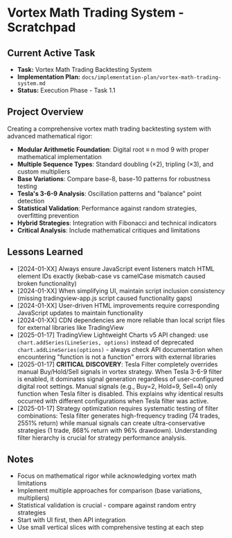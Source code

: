 # Vortex Math Trading System - Scratchpad

## Current Active Task
- **Task:** Vortex Math Trading Backtesting System
- **Implementation Plan:** `docs/implementation-plan/vortex-math-trading-system.md`
- **Status:** Execution Phase - Task 1.1

## Project Overview
Creating a comprehensive vortex math trading backtesting system with advanced mathematical rigor:
- **Modular Arithmetic Foundation**: Digital root ≡ n mod 9 with proper mathematical implementation
- **Multiple Sequence Types**: Standard doubling (×2), tripling (×3), and custom multipliers
- **Base Variations**: Compare base-8, base-10 patterns for robustness testing
- **Tesla's 3-6-9 Analysis**: Oscillation patterns and "balance" point detection
- **Statistical Validation**: Performance against random strategies, overfitting prevention
- **Hybrid Strategies**: Integration with Fibonacci and technical indicators
- **Critical Analysis**: Include mathematical critiques and limitations

## Lessons Learned
- [2024-01-XX] Always ensure JavaScript event listeners match HTML element IDs exactly (kebab-case vs camelCase mismatch caused broken functionality)
- [2024-01-XX] When simplifying UI, maintain script inclusion consistency (missing tradingview-app.js script caused functionality gaps)
- [2024-01-XX] User-driven HTML improvements require corresponding JavaScript updates to maintain functionality
- [2024-01-XX] CDN dependencies are more reliable than local script files for external libraries like TradingView
- [2025-01-17] TradingView Lightweight Charts v5 API changed: use `chart.addSeries(LineSeries, options)` instead of deprecated `chart.addLineSeries(options)` - always check API documentation when encountering "function is not a function" errors with external libraries
- [2025-01-17] **CRITICAL DISCOVERY**: Tesla Filter completely overrides manual Buy/Hold/Sell signals in vortex strategy. When Tesla 3-6-9 filter is enabled, it dominates signal generation regardless of user-configured digital root settings. Manual signals (e.g., Buy=2, Hold=9, Sell=4) only function when Tesla filter is disabled. This explains why identical results occurred with different configurations when Tesla filter was active.
- [2025-01-17] Strategy optimization requires systematic testing of filter combinations: Tesla filter generates high-frequency trading (74 trades, 2551% return) while manual signals can create ultra-conservative strategies (1 trade, 868% return with 96% drawdown). Understanding filter hierarchy is crucial for strategy performance analysis.

## Notes
- Focus on mathematical rigor while acknowledging vortex math limitations
- Implement multiple approaches for comparison (base variations, multipliers)
- Statistical validation is crucial - compare against random entry strategies
- Start with UI first, then API integration
- Use small vertical slices with comprehensive testing at each step